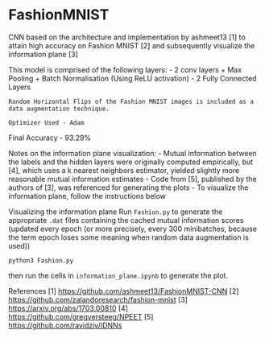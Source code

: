 # FashionMNIST

CNN based on the architecture and implementation by ashmeet13 [1]
to attain high accuracy on Fashion MNIST [2]
and subsequently visualize the information plane [3]

This model is comprised of the following layers:
    - 2 conv layers + Max Pooling + Batch Normalisation (Using ReLU activation)
    - 2 Fully Connected Layers

    Random Horizontal Flips of the Fashion MNIST images is included as a data augmentation technique.

    Optimizer Used - Adam

Final Accuracy - 93.29%

Notes on the information plane visualization:
    - Mutual information between the labels and the hidden layers were originally computed empirically, but [4], which uses a k nearest neighbors estimator, yielded slightly more reasonable mutual information estimates
    - Code from [5], published by the authors of [3], was referenced for generating the plots
    - To visualize the information plane, follow the instructions below

Visualizing the information plane
Run `Fashion.py` to generate the appropriate `.dat` files containing the cached mutual information scores (updated every epoch (or more precisely, every 300 minibatches, because the term epoch loses some meaning when random data augmentation is used))
```
python3 Fashion.py
```
then run the cells in `information_plane.ipynb` to generate the plot.

References
[1] https://github.com/ashmeet13/FashionMNIST-CNN
[2] https://github.com/zalandoresearch/fashion-mnist
[3] https://arxiv.org/abs/1703.00810
[4] https://github.com/gregversteeg/NPEET
[5] https://github.com/ravidziv/IDNNs
